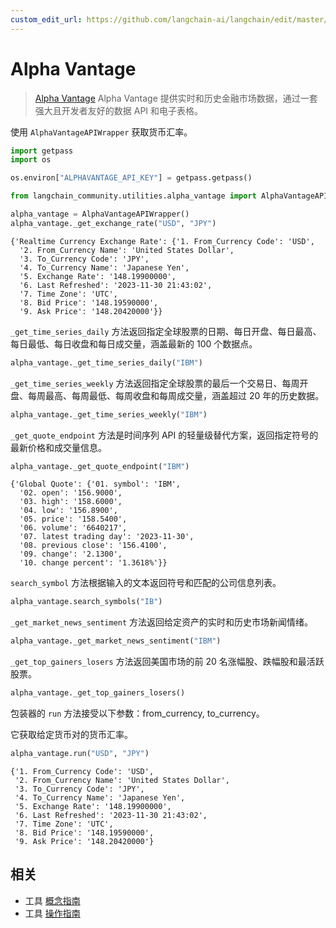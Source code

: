 ```yaml
---
custom_edit_url: https://github.com/langchain-ai/langchain/edit/master/docs/docs/integrations/tools/alpha_vantage.ipynb
---
```


# Alpha Vantage

>[Alpha Vantage](https://www.alphavantage.co) Alpha Vantage 提供实时和历史金融市场数据，通过一套强大且开发者友好的数据 API 和电子表格。

使用 ``AlphaVantageAPIWrapper`` 获取货币汇率。


```python
import getpass
import os

os.environ["ALPHAVANTAGE_API_KEY"] = getpass.getpass()
```


```python
from langchain_community.utilities.alpha_vantage import AlphaVantageAPIWrapper
```


```python
alpha_vantage = AlphaVantageAPIWrapper()
alpha_vantage._get_exchange_rate("USD", "JPY")
```



```output
{'Realtime Currency Exchange Rate': {'1. From_Currency Code': 'USD',
  '2. From_Currency Name': 'United States Dollar',
  '3. To_Currency Code': 'JPY',
  '4. To_Currency Name': 'Japanese Yen',
  '5. Exchange Rate': '148.19900000',
  '6. Last Refreshed': '2023-11-30 21:43:02',
  '7. Time Zone': 'UTC',
  '8. Bid Price': '148.19590000',
  '9. Ask Price': '148.20420000'}}
```


`_get_time_series_daily` 方法返回指定全球股票的日期、每日开盘、每日最高、每日最低、每日收盘和每日成交量，涵盖最新的 100 个数据点。


```python
alpha_vantage._get_time_series_daily("IBM")
```

`_get_time_series_weekly` 方法返回指定全球股票的最后一个交易日、每周开盘、每周最高、每周最低、每周收盘和每周成交量，涵盖超过 20 年的历史数据。


```python
alpha_vantage._get_time_series_weekly("IBM")
```

`_get_quote_endpoint` 方法是时间序列 API 的轻量级替代方案，返回指定符号的最新价格和成交量信息。


```python
alpha_vantage._get_quote_endpoint("IBM")
```



```output
{'Global Quote': {'01. symbol': 'IBM',
  '02. open': '156.9000',
  '03. high': '158.6000',
  '04. low': '156.8900',
  '05. price': '158.5400',
  '06. volume': '6640217',
  '07. latest trading day': '2023-11-30',
  '08. previous close': '156.4100',
  '09. change': '2.1300',
  '10. change percent': '1.3618%'}}
```


`search_symbol` 方法根据输入的文本返回符号和匹配的公司信息列表。


```python
alpha_vantage.search_symbols("IB")
```

`_get_market_news_sentiment` 方法返回给定资产的实时和历史市场新闻情绪。


```python
alpha_vantage._get_market_news_sentiment("IBM")
```

`_get_top_gainers_losers` 方法返回美国市场的前 20 名涨幅股、跌幅股和最活跃股票。


```python
alpha_vantage._get_top_gainers_losers()
```

包装器的 `run` 方法接受以下参数：from_currency, to_currency。

它获取给定货币对的货币汇率。


```python
alpha_vantage.run("USD", "JPY")
```



```output
{'1. From_Currency Code': 'USD',
 '2. From_Currency Name': 'United States Dollar',
 '3. To_Currency Code': 'JPY',
 '4. To_Currency Name': 'Japanese Yen',
 '5. Exchange Rate': '148.19900000',
 '6. Last Refreshed': '2023-11-30 21:43:02',
 '7. Time Zone': 'UTC',
 '8. Bid Price': '148.19590000',
 '9. Ask Price': '148.20420000'}
```

## 相关

- 工具 [概念指南](/docs/concepts/#tools)
- 工具 [操作指南](/docs/how_to/#tools)